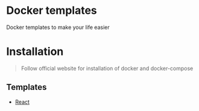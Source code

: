 # Docker templates

Docker templates to make your life easier

# Installation

> Follow official website for installation of docker and docker-compose

## Templates

- [React](https://github.com/TanmayPatil105/docker-files/tree/main/react-app)
